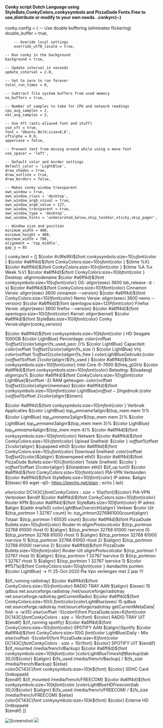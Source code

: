 #### Conky script Dutch Language using StyleBats,ConkyColors,conkysymbols and PizzaDude Fonts.Free to use,distribute or modify to your own needs. .conkyrc(~) ####

conky.config = {
	-- Use double buffering (eliminates flickering)
	double_buffer = true,

        -- Overide local settings
        override_utf8_locale = true,

	-- Run conky in the background
	background = true,
  
	-- Update interval in seconds
	update_interval = 2.0,

	-- Set to zero to run forever
	total_run_times = 0,

	-- Subtract file system buffers from used memory
	no_buffers = true,

	-- Number of samples to take for CPU and network readings
	cpu_avg_samples = 2,
	net_avg_samples = 2,

	-- Use Xft (anti-aliased font and stuff)
	use_xft = true,
	font = 'Ubuntu Bold:size=8,8',
	xftalpha = 0.9,
	uppercase = false,
  
	-- Prevent text from moving around while using a mono font
	use_spacer = 'left',
  
	-- Default color and border settings
	default_color = 'LightBlue',
	draw_shades = true,
	draw_outline = true,
	draw_borders = false,

	-- Makes conky window transparent
	own_window = true,
	own_window_class = 'desktop',
	own_window_argb_visual = true,
	own_window_argb_value = 127,
	own_window_transparent = true,
	own_window_type = 'desktop', 
	own_window_hints = 'undecorated,below,skip_taskbar,sticky,skip_pager',
  
	-- Window size and position
	minimum_width = 400,
	minimum_height = 400,
	maximum_width = 700,
    alignment = 'top_middle',
    gap_y = 85
}
conky.text = [[
                                                           ${color #c9fe99}${font conkysymbols:size=15}u${font}${color }
${color #a6ff4d}${font ConkyColors:size=10}o${font}${color } ${time %X}
${color #a6ff4d}${font ConkyColors:size=10}n${font}${color } ${time %A %x Week %V}
${color #a6ff4d}${font ConkyColors:size=10}b${font}${color }  Desktop: ${alignr}$nodename
${color #a6ff4d}${font conkysymbols:size=10}u${font}${color}  OS: $alignr${execi 3600 lsb_release -d -s}
${color #a6ff4d}${font ConkyColors:size=10}f${font}${color}  Cinnamon Versie: $alignr${execi 3600 cinnamon --version}
${color #a6ff4d}${font ConkyColors:size=10}f${font}${color}  Nemo Versie: $alignr${execi 3600 nemo --version}
${color #a6ff4d}${font openlogos:size=12}P${font}${color}  Firefox Versie: $alignr${execi 3600 firefox --version}
${color #a6ff4d}${font openlogos:size=10}G${font}${color}  Kernel: ${alignr}${kernel}
${color #a6ff4d}${font StyleBats:size=10}6${font}${color} Conky Versie:${alignr}${conky_version}

${color #a6ff4d}${font conkysymbols:size=10}k${font}${color } HD Seagate 1000GB
${color LightBlue} Percentage: ${color }${voffset 1}${offset 2}${color}${alignr}${fs_used_perc /}%
${color LightBlue} Capaciteit: ${color }${voffset 1}${offset 2}${color}${alignr}${fs_size /}
${color LightBlue} Vrij: ${color }${voffset 1}${offset 2}${color}${alignr}${fs_free }
${color LightBlue} Gebruikt:${color }${voffset 1}${offset 2}${color}${alignr}${fs_used }
${color #a6ff4d}${font conkysymbols:size=10}f${font}${color}  Intel Core i5-7600 ${freq_g}GHz
${color #a6ff4d}${font conkysymbols:size=10}n${font}${color}  Belasting: ${loadavg} ${alignr}$cpu%
${color #a6ff4d}${font ConkyColors:size=10}g${font}${color LightBlue}${voffset -2} RAM geheugen: ${color  }${voffset 1}${offset 2}${color}${alignr}${memmax}
${color #a6ff4d}${font conkysymbols:size=10}m${font}${color LightBlue}${voffset -2} In gebruik:${color  }${voffset 1}${offset 2}${color}${alignr}${mem}
 
${color #a6ff4d}${font conkysymbols:size=10}m${font}${color } Verbruik Applicaties
${color LightBlue} ${top_mem name 1}$alignr${top_mem mem 1}%
${color LightBlue} ${top_mem name 2}$alignr${top_mem mem 2}%
${color LightBlue} ${top_mem name 3}$alignr${top_mem mem 3}%
${color LightBlue} ${top_mem name 4}$alignr${top_mem mem 4}%
${color #a6ff4d}${font conkysymbols:size=10}b${font}${color} Netwerk
${color #a6ff4d}${font ConkyColors:size=10}v${font}${color} Upload Snelheid: ${color }  ${voffset 1}${offset 2}${color}${alignr} ${upspeed eth0}
${color #a6ff4d}${font ConkyColors:size=10}u${font}${color} Download Snelheid: ${color }${voffset 1}${offset 2}${color}${alignr} ${downspeed eth0} 
${color #a6ff4d}${font PizzaDude Bullets:size=10}U${font}${color} Totale Snelheid: ${color }  ${voffset 1}${offset 2}${color}${alignr} ${totaldown eth0}
${if_up tun0}
${color #a6ff4d}${font ConkyColors:size=10}r${font}${color} PIA-VPN Verbonden
${color #a6ff4d}${font StyleBats:size=10}I${font}${color} IP adres: $alignr ${texeci 60 wget -qO- https://ipecho.net/plain ; echo | tail}

${else}${color DC143C}${font ConkyColors:size=10}q${font}${color} PIA-VPN Verbroken
$endif
${color #a6ff4d}${font ConkyColors:size=10}i${font}${color} Router KPN
${color #a6ff4d}${font StyleBats:size=10}I${font}${color} IP adres: $alignr ${addr enp1s0}
${color LightBlue} Overzicht${alignr} Verkeer
$color Uit: ${tcp_portmon 1 32767 count}  In: ${tcp_portmon 32768 61000 count}${alignr} Totaal: ${tcp_portmon 1 65535 count}
${color #a6ff4d}${font PizzaDude Bullets:size=10}u${font}${color} Router-In ${alignr} Protocol$color
${tcp_portmon 32768 61000 rhost 0} ${alignr} ${tcp_portmon 32768 61000 rservice 0}
${tcp_portmon 32768 61000 rhost 1} ${alignr} ${tcp_portmon 32768 61000 rservice 1}
${tcp_portmon 32768 61000 rhost 2} ${alignr} ${tcp_portmon 32768 61000 rservice 2}
${color #a6ff4d}${font PizzaDude Bullets:size=10}n${font}${color} Router-Uit ${alignr}Protocol$color
${tcp_portmon 1 32767 rhost 0} ${alignr} ${tcp_portmon 1 32767 lservice 0}
${tcp_portmon 1 32767 rhost 1} ${alignr} ${tcp_portmon 1 32767 lservice 1}
${color #ff571a}${font ConkyColors:size=10}q${font}${color } Aandachts punten:
${color LightBlue} -> !!! 25-Oct-2020 Pia Vpn verlengen met 2 jaar !!!

${if_running radiotray}
${color #a6ff4d}${font ConkyColors:size=10}r${font}${color} RADIO TRAY AAN ${alignr} ${execi 15 qdbus net.sourceforge.radiotray /net/sourceforge/radiotray net.sourceforge.radiotray.getCurrentRadio}
${color #a6ff4d}${font ConkyColors:size=10}G ${font}${color}${color LightBlue}${execi 15 qdbus net.sourceforge.radiotray /net/sourceforge/radiotray getCurrentMetaData| fold -s -w35}
${else}${voffset -5}${color0}${font PizzaDude:size=6}${font}${color DC143C}${font ConkyColors:size=10}r${font} ${color} RADIO TRAY UIT
${endif}
${if_running spotify}
${color #a6ff4d}${font ConkyColors:size=10}r${font}${color} SPOTIFY AAN ${alignr}Spotify
${color #a6ff4d}${font ConkyColors:size=10}G ${font}${color LightBlue}Daily - Mix
${else}${voffset -5}${color0}${font PizzaDude:size=6}${font}${color DC143C}${font ConkyColors:size=10}r${font} ${color} SPOTIFY UIT
${endif}
${if_mounted /media/french/Backup}
${color #a6ff4d}${font conkysymbols:size=10}k${font}${color }${color LightBlue} Timeshift Backup${tab 30,0}${color} ${alignr} ${fs_used /media/french/Backup} / ${fs_size /media/french/Backup} 
${else}\
${color DC143C}${font conkysymbols:size=10}k${font} ${color} SDHC Card Ontkoppeld\
${endif}
${if_mounted /media/french/FREECOM}
${color #a6ff4d}${font conkysymbols:size=10}k${font}${color }${color LightBlue} HD Freecom${tab 30,0}${color} ${alignr} ${fs_used /media/french/FREECOM} / ${fs_size /media/french/FREECOM}
${else}\
${color DC143C}${font conkysymbols:size=10}k${font} ${color} Externe HD Ontkoppeld\
${endif}
]]

![Screenshot](https://i.imgur.com/pXDMFIp.png"Screenshot")
![](https://img.shields.io/badge/Linux-CC0-brightgreen.svg?style=social&label=Afbeeldingen)




